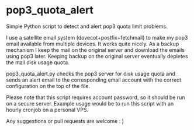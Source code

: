 pop3_quota_alert
================

Simple Python script to detect and alert pop3 quota limit problems.

I use a satellite email system (dovecot+postfix+fetchmail) to make my pop3 email available from multiple devices. It works quite nicely. As a backup mechanism I keep the mail on the original server and download the emails using pop3 later. Keeping backup on the original server eventually depletes the mail disk usage quota.

pop3_quota_alert.py checks the pop3 server for disk usage quota and sends an alert email to the corresponding email account with the correct configuration on the top of the file.

Please note that this script requires account password, so it should be run on a secure server. Example usage would be to run this script with an hourly cronjob on a personal VPS.

Any suggestions or pull requests are welcome : )
